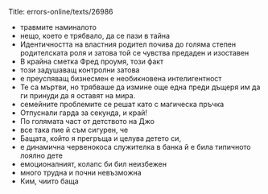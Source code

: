Title: errors-online/texts/26986

* травмите наминалото
* нещо, което е трябвало, да се пази в тайна
* Идентичността на властния родител почива до голяма степен родителската роля и затова той се чувства предаден и изоставен
* В крайна сметка Фред проумя, този факт
* този задушаващ контролни затова
* е преуспяващ бизнесмен е необикновена интелигентност
* Те са мъртви, но трябваше да измине още една преди дъщеря им да ги принуди да я оставят на мира.
* семейните проблемите се решат като с магическа пръчка
* Отпуснали гарда за секунда, и край!
* По голямата част от детството на Джо
* все така пие й съм сигурен, че
* Бащата, който я прегръща и целува детето си,
* е динамична червенокоса служителка в банка й е била типичното лоялно дете
* емоционалният, колапс би бил неизбежен
* много трудна и почни невъзможна
* Ким, чиито баща
